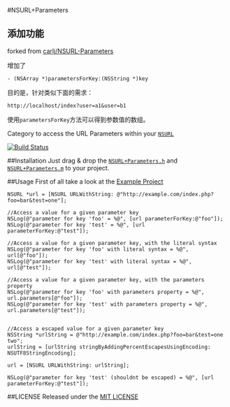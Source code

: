 #NSURL+Parameters

## 添加功能

forked from [carlj/NSURL-Parameters](https://github.com/carlj/NSURL-Parameters)

增加了

```
- (NSArray *)parametersForKey:(NSString *)key
```

目的是，针对类似下面的需求：

```
http://localhost/index?user=a1&user=b1
```

使用`parametersForKey`方法可以得到参数值的数组。


Category to access the URL Parameters within your [`NSURL`](https://developer.apple.com/library/ios/documentation/Cocoa/Reference/Foundation/Classes/NSURL_Class/Reference/Reference.html)

[![Build Status](https://travis-ci.org/carlj/NSURL-Parameters.png?branch=master)](https://travis-ci.org/carlj/NSURL-Parameters)

##Installation
Just drag & drop the [`NSURL+Parameters.h`](NSURL+Parameters/NSURL+Parameters.h) and [`NSURL+Parameters.m`](NSURL+Parameters/NSURL+Parameters.m) to your project.


##Usage
First of all take a look at the [Example Project](Example/Classes/ExampleViewController.m)

``` objc
NSURL *url = [NSURL URLWithString: @"http://example.com/index.php?foo=bar&test=one"];

//Access a value for a given parameter key
NSLog(@"parameter for key 'foo' = %@", [url parameterForKey:@"foo"]);
NSLog(@"parameter for key 'test' = %@", [url parameterForKey:@"test"]);

//Access a value for a given parameter key, with the literal syntax
NSLog(@"parameter for key 'foo' with literal syntax = %@", url[@"foo"]);
NSLog(@"parameter for key 'test' with literal syntax = %@", url[@"test"]);

//Access a value for a given parameter key, with the parameters property
NSLog(@"parameter for key 'foo' with parameters property = %@", url.parameters[@"foo"]);
NSLog(@"parameter for key 'test' with parameters property = %@", url.parameters[@"test"]);


//Access a escaped value for a given parameter key
NSString *urlString = @"http://example.com/index.php?foo=bar&test=one two";
urlString = [urlString stringByAddingPercentEscapesUsingEncoding: NSUTF8StringEncoding];

url = [NSURL URLWithString: urlString];

NSLog(@"parameter for key 'test' (shouldnt be escaped) = %@", [url parameterForKey:@"test"]);
```

##LICENSE
Released under the [MIT LICENSE](LICENSE)
